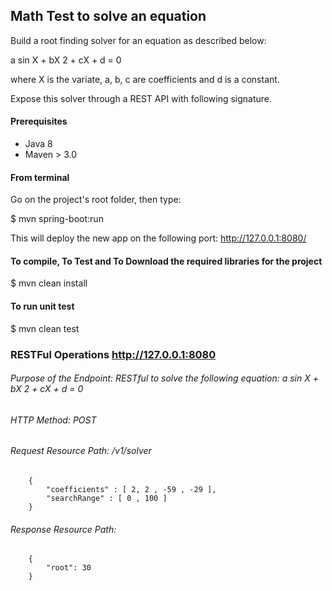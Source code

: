 
## Math Test to solve an equation

Build a root finding solver for an equation as described below:

a sin X + bX 2 + cX + d = 0

where X is the variate, a, b, c are coefficients and d is a constant.

Expose this solver through a REST API with following signature.

#### Prerequisites

- Java 8
- Maven > 3.0

#### From terminal

Go on the project's root folder, then type:

$ mvn spring-boot:run

This will deploy the new app on the following port: http://127.0.0.1:8080/

#### To compile, To Test and To Download the required libraries for the project

$ mvn clean install

#### To run unit test

$ mvn clean test

### RESTFul Operations http://127.0.0.1:8080

###### Purpose of the Endpoint: RESTful to solve the following equation: a sin X + bX 2 + cX + d = 0
###### HTTP Method: POST
###### Request Resource Path: /v1/solver
```
    { 
        "coefficients" : [ 2, 2 , -59 , -29 ], 
        "searchRange" : [ 0 , 100 ]
    }
```

###### Response Resource Path: 
```
    {
  		"root": 30
 	}
```
